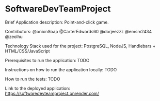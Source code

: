 # SoftwareDevTeamProject

Brief Application description:
Point-and-click game.

Contributors:
@onionSoap
@CarterEdwards60
@dorjeezzz
@emsm2434
@zeolhu

Technology Stack used for the project:
PostgreSQL, NodeJS, Handlebars + HTML/CSS/JavaScript

Prerequisites to run the application:
TODO

Instructions on how to run the application locally:
TODO

How to run the tests:
TODO

Link to the deployed application:
https://softwaredevteamproject.onrender.com/
